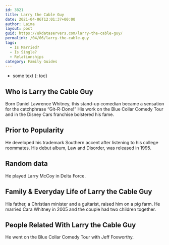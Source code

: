 ```yaml
---
id: 3821
title: Larry the Cable Guy
date: 2021-04-06T12:01:37+00:00
author: Laima
layout: post
guid: https://ukdataservers.com/larry-the-cable-guy/
permalink: /04/06/larry-the-cable-guy
tags:
  - Is Married?
  - Is Single?
  - Relationships
category: Family Guides
---
```


* some text
{: toc}


## Who is Larry the Cable Guy
                  
                  
                  
Born Daniel Lawrence Whitney, this stand-up comedian became a sensation for the catchphrase &#8220;Git-R-Done!&#8221; His work on the Blue Collar Comedy Tour and in the Disney Cars franchise bolstered his fame.  
                  
              
            
              
            
                
                
                
## Prior to Popularity
                  
                  
                  
He developed his trademark Southern accent after listening to his college roommates. His debut album, Law and Disorder, was released in 1995.
                  
              
            
              
            
                
                
                
## Random data
                  
                  
                  
He played Larry McCoy in Delta Force. 
                  
              
            
              
            
                
                
                
## Family & Everyday Life of Larry the Cable Guy
                  
                  
                  
His father, a Christian minister and a guitarist, raised him on a pig farm. He married Cara Whitney in 2005 and the couple had two children together.
                  
              
            
              
            
                
                
                
## People Related With Larry the Cable Guy
                  
                  
                  
He went on the Blue Collar Comedy Tour with Jeff Foxworthy.
                  
              
            
              
            
                
              
            
              
              
            
            
              
            
          
          
          
